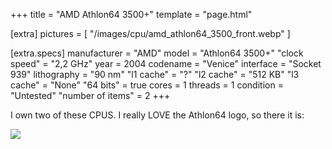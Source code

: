 +++
title     = "AMD Athlon64 3500+"
template  = "page.html"

[extra]
pictures  = [ "/images/cpu/amd_athlon64_3500_front.webp" ]

  [extra.specs]
  manufacturer  = "AMD"
  model         = "Athlon64 3500+"
  "clock speed" = "2,2 GHz"
  year          = 2004
  codename      = "Venice"
  interface     = "Socket 939"
  lithography   = "90 nm"
  "l1 cache"    = "?"
  "l2 cache"    = "512 KB"
  "l3 cache"    = "None"
  "64 bits"     = true
  cores         = 1
  threads       = 1
  condition     = "Untested"
  "number of items"  = 2
+++

I own two of these CPUS. I really LOVE the Athlon64 logo, so there it is:

<img src="/images/cpu/logo_athlon64.svg"/>
